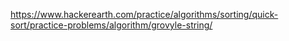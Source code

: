 https://www.hackerearth.com/practice/algorithms/sorting/quick-sort/practice-problems/algorithm/grovyle-string/
